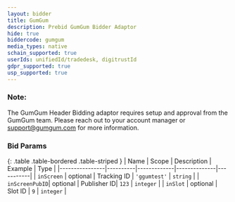 ```yaml
---
layout: bidder
title: GumGum
description: Prebid GumGum Bidder Adaptor
hide: true
biddercode: gumgum
media_types: native
schain_supported: true
userIds: unifiedId/tradedesk, digitrustId
gdpr_supported: true
usp_supported: true
---
```


### Note:

The GumGum Header Bidding adaptor requires setup and approval from the GumGum
team. Please reach out to your account manager or <support@gumgum.com> for more
information.

### Bid Params

{: .table .table-bordered .table-striped }
| Name           | Scope    | Description | Example      | Type      |
|----------------|----------|-------------|--------------|-----------|
| `inScreen`     | optional | Tracking ID | `'ggumtest'` | `string`  |
| `inScreenPubID`| optional | Publisher ID| `123`        | `integer` |
| `inSlot`       | optional | Slot ID     | `9`          | `integer` |
